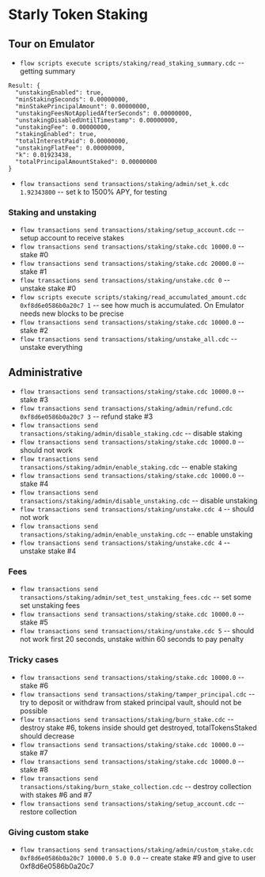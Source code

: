 # Starly Token Staking

## Tour on Emulator

* `flow scripts execute scripts/staking/read_staking_summary.cdc` -- getting summary
```
Result: {
  "unstakingEnabled": true,
  "minStakingSeconds": 0.00000000,
  "minStakePrincipalAmount": 0.00000000,
  "unstakingFeesNotAppliedAfterSeconds": 0.00000000,
  "unstakingDisabledUntilTimestamp": 0.00000000,
  "unstakingFee": 0.00000000,
  "stakingEnabled": true,
  "totalInterestPaid": 0.00000000,
  "unstakingFlatFee": 0.00000000,
  "k": 0.01923438,
  "totalPrincipalAmountStaked": 0.00000000
}
```

* `flow transactions send transactions/staking/admin/set_k.cdc 1.92343800` -- set k to 1500% APY, for testing

### Staking and unstaking

* `flow transactions send transactions/staking/setup_account.cdc` -- setup account to receive stakes
* `flow transactions send transactions/staking/stake.cdc 10000.0` -- stake #0
* `flow transactions send transactions/staking/stake.cdc 20000.0` -- stake #1
* `flow transactions send transactions/staking/unstake.cdc 0` -- unstake stake #0
* `flow scripts execute scripts/staking/read_accumulated_amount.cdc 0xf8d6e0586b0a20c7 1` -- see how much is accumulated. On Emulator needs new blocks to be precise
* `flow transactions send transactions/staking/stake.cdc 10000.0` -- stake #2
* `flow transactions send transactions/staking/unstake_all.cdc` -- unstake everything

## Administrative

* `flow transactions send transactions/staking/stake.cdc 10000.0` -- stake #3
* `flow transactions send transactions/staking/admin/refund.cdc 0xf8d6e0586b0a20c7 3` -- refund stake #3
* `flow transactions send transactions/staking/admin/disable_staking.cdc` -- disable staking
* `flow transactions send transactions/staking/stake.cdc 10000.0` -- should not work
* `flow transactions send transactions/staking/admin/enable_staking.cdc` -- enable staking
* `flow transactions send transactions/staking/stake.cdc 10000.0` -- stake #4
* `flow transactions send transactions/staking/admin/disable_unstaking.cdc` -- disable unstaking
* `flow transactions send transactions/staking/unstake.cdc 4` -- should not work
* `flow transactions send transactions/staking/admin/enable_unstaking.cdc` -- enable unstaking
* `flow transactions send transactions/staking/unstake.cdc 4` --  unstake stake #4

### Fees

* `flow transactions send transactions/staking/admin/set_test_unstaking_fees.cdc` -- set some set unstaking fees
* `flow transactions send transactions/staking/stake.cdc 10000.0` -- stake #5
* `flow transactions send transactions/staking/unstake.cdc 5` -- should not work first 20 seconds, unstake within 60 seconds to pay penalty

### Tricky cases

* `flow transactions send transactions/staking/stake.cdc 10000.0` -- stake #6
* `flow transactions send transactions/staking/tamper_principal.cdc` -- try to deposit or withdraw from staked principal vault, should not be possible
* `flow transactions send transactions/staking/burn_stake.cdc` -- destroy stake #6, tokens inside should get destroyed, totalTokensStaked should decrease
* `flow transactions send transactions/staking/stake.cdc 10000.0` -- stake #7
* `flow transactions send transactions/staking/stake.cdc 10000.0` -- stake #8
* `flow transactions send transactions/staking/burn_stake_collection.cdc` -- destroy collection with stakes #6 and #7
* `flow transactions send transactions/staking/setup_account.cdc` -- restore collection

### Giving custom stake

* `flow transactions send transactions/staking/admin/custom_stake.cdc 0xf8d6e0586b0a20c7 10000.0 5.0 0.0` -- create stake #9 and give to user 0xf8d6e0586b0a20c7

